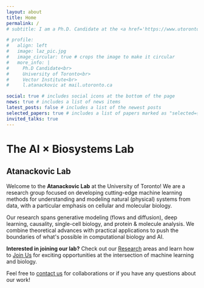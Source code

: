 ```yaml
---
layout: about
title: Home
permalink: /
# subtitle: I am a Ph.D. Candidate at the <a href='https://www.utoronto.ca/'>University of Toronto</a> in <a href='https://www.ece.utoronto.ca/'>The Department of Electrical & Computer Engineering</a> and the <a href='https://vectorinstitute.ai/'>Vector Institute</a>.

# profile:
#   align: left
#   image: laz_pic.jpg
#   image_circular: true # crops the image to make it circular
#   more_info: |
#     Ph.D Candidate<br>
#     University of Toronto<br>
#     Vector Institute<br>
#     l.atanackovic at mail.utoronto.ca

social: true # includes social icons at the bottom of the page
news: true # includes a list of news items
latest_posts: false # includes a list of the newest posts
selected_papers: true # includes a list of papers marked as "selected={true}"
invited_talks: true
---
```


# The <span class="lab-name-accent">AI × Biosystems</span> Lab
## Atanackovic Lab

Welcome to the **<span class="lab-name-accent">Atanackovic</span> Lab** at the University of Toronto! We are a research group focused on developing cutting-edge machine learning methods for understanding and modeling natural (physical) systems from data, with a particular emphasis on cellular and molecular biology.

Our research spans generative modeling (flows and diffusion), deep learning, causality, single-cell biology, and protein & molecule analysis. We combine theoretical advances with practical applications to push the boundaries of what's possible in computational biology and AI.

**Interested in joining our lab?** Check out our [Research](/research/) areas and learn how to [Join Us](/join/) for exciting opportunities at the intersection of machine learning and biology.

Feel free to [contact us](/about/) for collaborations or if you have any questions about our work!
